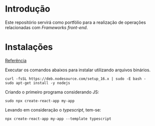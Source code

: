 # Introdução

Este repositório servirá como portfólio para a realização de operações relacionadas com *Frameworks front-end*.

# Instalações

[Referência](https://github.com/nodesource/distributions/blob/master/README.md)

Executar os comandos abaixos para instalar utilizando arquivos binários.

```
curl -fsSL https://deb.nodesource.com/setup_16.x | sudo -E bash -
sudo apt-get install -y nodejs
```

Criando o primeiro programa considerando JS:

```
sudo npx create-react-app my-app
```

Levando em consideração o *typescript*, tem-se:

```
npx create-react-app my-app --template typescript
```
